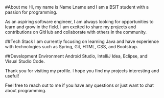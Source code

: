 #About me
Hi, my name is Name Lname and I am a BSIT student with a passion for programming.

As an aspiring software engineer, I am always looking for opportunities to learn and grow in the field. I am excited to share my projects and contributions on GitHub and collaborate with others in the community.

##Tech Stack
I am currently focusing on learning Java and have experience with technologies such as Spring, Git, HTML, CSS, and Bootstrap.

##Development Environment
Android Studio, IntelliJ Idea, Eclipse, and Visual Studio Code.

Thank you for visiting my profile. I hope you find my projects interesting and useful!

Feel free to reach out to me if you have any questions or just want to chat about programming.
